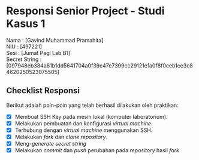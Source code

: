 # Responsi Senior Project - Studi Kasus 1

Nama : [Gavind Muhammad Pramahita]  
NIU : [497221]  
Sesi : [Jumat Pagi Lab B1]  
Secret String : [097948eb384a61b1dd5641704a0f39c47e7399cc29121e1a0f8f0eeb1ce3c84620250523075505]

## Checklist Responsi

Berikut adalah poin-poin yang telah berhasil dilakukan oleh praktikan:

- [x] Membuat SSH Key pada mesin lokal (komputer laboratorium).
- [x] Melakukan pembuatan dan konfigurasi _virtual machine_.
- [x] Terhubung dengan _virtual machine_ menggunakan SSH.
- [x] Melakukan _fork_ dan _clone_ _repository_.
- [x] Meng-_generate_ _secret string_
- [x] Melakukan _commit_ dan _push_ perubahan pada _repository_ hasil _fork_
